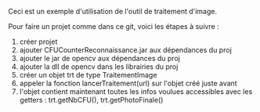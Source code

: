 Ceci est un exemple d'utilisation de l'outil de traitement d'image.

Pour faire un projet comme dans ce git, voici les étapes à suivre :
1) créer projet
2) ajouter CFUCounterReconnaissance.jar aux dépendances du proj
3) ajouter le jar de opencv aux dépendances du proj
4) ajouter la dll de opencv dans les librairies du proj
5) créer un objet trt de type TraitementImage
6) appeler la fonction lancerTraitement(url) sur l'objet créé juste avant
7) l'objet contient maintenant toutes les infos voulues accessibles avec les getters : trt.getNbCFU(), trt.getPhotoFinale()
